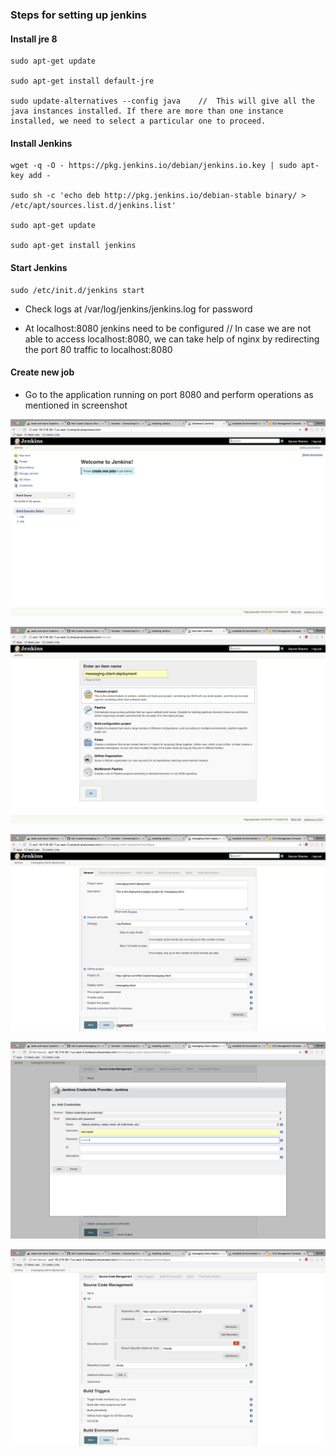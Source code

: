 ### Steps for setting up jenkins

#### Install jre 8

```
sudo apt-get update

sudo apt-get install default-jre

sudo update-alternatives --config java    //  This will give all the java instances installed. If there are more than one instance installed, we need to select a particular one to proceed.
``` 

#### Install Jenkins

```
wget -q -O - https://pkg.jenkins.io/debian/jenkins.io.key | sudo apt-key add -

sudo sh -c 'echo deb http://pkg.jenkins.io/debian-stable binary/ > /etc/apt/sources.list.d/jenkins.list'

sudo apt-get update

sudo apt-get install jenkins
```

#### Start Jenkins

```
sudo /etc/init.d/jenkins start
```

- Check logs at /var/log/jenkins/jenkins.log for password

-  At localhost:8080 jenkins need to be configured // In case we are not able to access localhost:8080, we can take help of nginx by redirecting the port 80 traffic to localhost:8080

#### Create new job

- Go to the application running on port 8080 and perform operations as mentioned in screenshot

![Step 1](https://github.com/Heli-Copter/setup-guides/blob/master/Create%20Jenkins%20Job%20Step%201.png)

![Step 2](https://github.com/Heli-Copter/setup-guides/blob/master/Create%20Jenkins%20Job%20Step%202.png)

![Step 3](https://github.com/Heli-Copter/setup-guides/blob/master/Create%20Jenkins%20Job%20Step%203.png)

![Step 4](https://github.com/Heli-Copter/setup-guides/blob/master/Create%20Jenkins%20Job%20Step%204.png)

![Step 5](https://github.com/Heli-Copter/setup-guides/blob/master/Create%20Jenkins%20Job%20Step%205.png)
